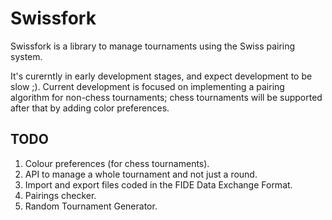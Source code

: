 Swissfork
=========

Swissfork is a library to manage tournaments using the Swiss pairing system.

It's curerntly in early development stages, and expect development to be slow ;). Current development is focused on implementing a pairing algorithm for non-chess tournaments; chess tournaments will be supported after that by adding color preferences.

TODO
----

1. Colour preferences (for chess tournaments).
2. API to manage a whole tournament and not just a round.
3. Import and export files coded in the FIDE Data Exchange Format.
4. Pairings checker.
5. Random Tournament Generator.
